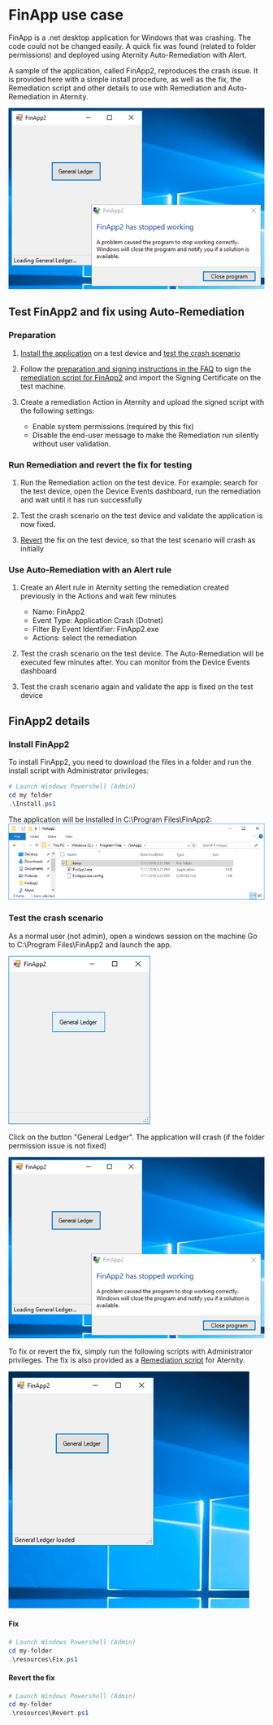 # FinApp use case

FinApp is a .net desktop application for Windows that was crashing. The code could not be changed easily. A quick fix was found (related to folder permissions) and deployed using Aternity Auto-Remediation with Alert.

A sample of the application, called FinApp2, reproduces the crash issue. It is provided here with a simple install procedure, as well as the fix, the Remediation script and other details to use with Remediation and Auto-Remediation in Aternity.

![FinApp2 Crash](resources/FinApp2-stop-working.png)

## Test FinApp2 and fix using Auto-Remediation

### Preparation

1. [Install the application](#Install-FinApp2) on a test device and [test the crash scenario](#Test-the-crash-scenario)

2. Follow the [preparation and signing instructions in the FAQ](../../Readme.md) to sign the [remediation script for FinApp2](./Remediation-FinApp2-Permissions.ps1) and import the Signing Certificate on the test machine.

3. Create a remediation Action in Aternity and upload the signed script with the following settings:
    - Enable system permissions (required by this fix)
    - Disable the end-user message to make the Remediation run silently without user validation.

### Run Remediation and revert the fix for testing

1. Run the Remediation action on the test device. For example: search for the test device, open the Device Events dashboard, run the remediation and wait until it has run successfully

2. Test the crash scenario on the test device and validate the application is now fixed.

3. [Revert](####Revert-the-fix) the fix on the test device, so that the test scenario will crash as initially

### Use Auto-Remediation with an Alert rule

1. Create an Alert rule in Aternity setting the remediation created previously in the Actions and wait few minutes
    - Name: FinApp2
    - Event Type: Application Crash (Dotnet)
    - Filter By Event Identifier: FinApp2.exe
    - Actions: select the remediation

2. Test the crash scenario on the test device. The Auto-Remediation will be executed few minutes after. You can monitor from the Device Events dashboard

3. Test the crash scenario again and validate the app is fixed on the test device

## FinApp2 details

### Install FinApp2

To install FinApp2, you need to download the files in a folder and run the install script with Administrator privileges:

```powershell
# Launch Windows Powershell (Admin)
cd my folder
.\Install.ps1
```

The application will be installed in C:\Program Files\FinApp2:
![FinApp2 Index](resources/FinApp2-index.png)

### Test the crash scenario

As a normal user (not admin), open a windows session on the machine
Go to  C:\Program Files\FinApp2 and launch the app.

![FinApp2 Gui](resources/FinApp2-gui.png)

Click on the button "General Ledger". The application will crash (if the folder permission issue is not fixed)

![FinApp2 Crash](resources/FinApp2-stop-working.png)

To fix or revert the fix, simply run the following scripts with Administrator privileges. The fix is also provided as a [Remediation script](./Remediation-FinApp2-Permissions.ps1) for Aternity.

![FinApp2 Fixed](resources/FinApp2-fixed.png)

#### Fix

```powershell
# Launch Windows Powershell (Admin)
cd my-folder
.\resources\Fix.ps1
```

#### Revert the fix

```powershell
# Launch Windows Powershell (Admin)
cd my-folder
.\resources\Revert.ps1
```
